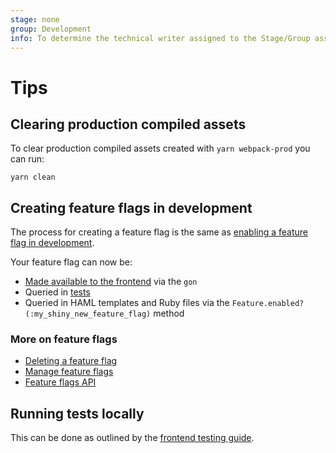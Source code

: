 ```yaml
---
stage: none
group: Development
info: To determine the technical writer assigned to the Stage/Group associated with this page, see https://about.gitlab.com/handbook/engineering/ux/technical-writing/#assignments
---
```


# Tips

## Clearing production compiled assets

To clear production compiled assets created with `yarn webpack-prod` you can run:

```shell
yarn clean
```

## Creating feature flags in development

The process for creating a feature flag is the same as [enabling a feature flag in development](../feature_flags/index.md#enabling-a-feature-flag-locally-in-development).

Your feature flag can now be:

- [Made available to the frontend](../feature_flags/index.md#frontend) via the `gon`
- Queried in [tests](../feature_flags/index.md#feature-flags-in-tests)
- Queried in HAML templates and Ruby files via the `Feature.enabled?(:my_shiny_new_feature_flag)` method

### More on feature flags

- [Deleting a feature flag](../../api/features.md#delete-a-feature)
- [Manage feature flags](https://about.gitlab.com/handbook/product-development-flow/feature-flag-lifecycle/)
- [Feature flags API](../../api/features.md)

## Running tests locally

This can be done as outlined by the [frontend testing guide](../testing_guide/frontend_testing.md#running-frontend-tests).
